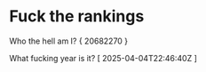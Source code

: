 # Fuck the rankings

Who the hell am I?
{ 20682270 }

What fucking year is it?
[ 2025-04-04T22:46:40Z ]

